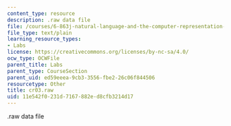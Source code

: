 ```yaml
---
content_type: resource
description: .raw data file
file: /courses/6-863j-natural-language-and-the-computer-representation-of-knowledge-spring-2003/11e542f0231d7167882ed8cfb3214d17_cr03.raw
file_type: text/plain
learning_resource_types:
- Labs
license: https://creativecommons.org/licenses/by-nc-sa/4.0/
ocw_type: OCWFile
parent_title: Labs
parent_type: CourseSection
parent_uid: ed59eeea-9cb3-3556-fbe2-26c06f844506
resourcetype: Other
title: cr03.raw
uid: 11e542f0-231d-7167-882e-d8cfb3214d17
---
```

.raw data file